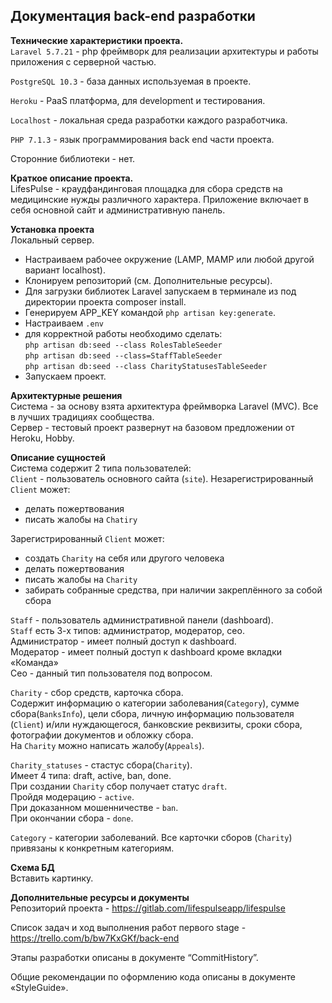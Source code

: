 ## Документация back-end разработки  
  
__Технические характеристики проекта.__  
`Laravel 5.7.21` - php фреймворк для реализации архитектуры и работы приложения с серверной частью.  

`PostgreSQL 10.3` - база данных используемая в проекте.  

`Heroku` - PaaS платформа, для development и тестирования.  

`Localhost` - локальная среда разработки каждого разработчика.  

`PHP 7.1.3` - язык программирования back end части проекта.  

Сторонние библиотеки - нет.  
  
__Краткое описание проекта.__  
LifesPulse - краудфандинговая площадка для сбора средств на медицинские нужды различного характера. Приложение включает в себя основной сайт и административную панель.  

__Установка проекта__  
Локальный сервер.
- Настраиваем рабочее окружение (LAMP, MAMP или любой другой вариант localhost). 
- Клонируем репозиторий (см. Дополнительные ресурсы). 
- Для загрузки библиотек Laravel запускаем в терминале из под директории проекта composer install. 
- Генерируем APP_KEY командой `php artisan key:generate`.
- Настраиваем `.env`  
- для корректной работы необходимо сделать:  
`php artisan db:seed --class RolesTableSeeder`  
`php artisan db:seed --class=StaffTableSeeder`  
`php artisan db:seed --class CharityStatusesTableSeeder`  
- Запускаем проект. 
 
  
__Архитектурные решения__  
Система - за основу взята архитектура фреймворка Laravel (MVC). Все в лучших традициях сообщества.  
Сервер - тестовый проект развернут на базовом предложении от Heroku, Hobby.  
  
__Описание сущностей__  
  Система содержит 2 типа пользователей:  
  `Client` - пользователь основного сайта (`site`). 
  Незарегистрированный `Client` может:  
  - делать пожертвования
  - писать жалобы на `Chatiry`
  
  Зарегистрированный `Client` может: 
  - создать `Charity` на себя или другого человека
  - делать пожертвования
  - писать жалобы на `Charity`
  - забирать собранные средства, при наличии закреплённого за собой сбора
  
  `Staff` - пользователь административной панели (dashboard).   
  `Staff` есть 3-х типов: администратор, модератор, сео.  
  Администратор - имеет полный доступ к dashboard.  
  Модератор - имеет полный доступ к dashboard кроме вкладки «Команда»  
  Сео - данный тип пользователя под вопросом.
  
  `Charity` - сбор средств, карточка сбора.  
  Содержит информацию о категории заболевания(`Category`), сумме сбора(`BanksInfo`), цели сбора, личную информацию пользователя (`Client`) и/или нуждающегося, банковские реквизиты, сроки сбора, фотографии документов и обложку сбора.  
  На `Charity` можно написать жалобу(`Appeals`).
  
  `Charity_statuses` - стастус сбора(`Charity`).  
  Имеет 4 типа: draft, active, ban, done.  
  При создании `Charity` сбор получает статус `draft`.  
  Пройдя модерацию - `active`.  
  При доказанном мошенничестве - `ban`.  
  При окончании сбора - `done`. 
  
  `Category` - категории  заболеваний. Все карточки сборов (`Charity`) привязаны к конкретным категориям.  
    
__Схема БД__  
Вставить картинку.  
  
__Дополнительные ресурсы и документы__  
Репозиторий проекта - https://gitlab.com/lifespulseapp/lifespulse

Список задач и ход выполнения работ первого stage - https://trello.com/b/bw7KxGKf/back-end

Этапы разработки описаны в документе “CommitHistory”.

Общие рекомендации по оформлению кода описаны в документе «StyleGuide».  
  

  
